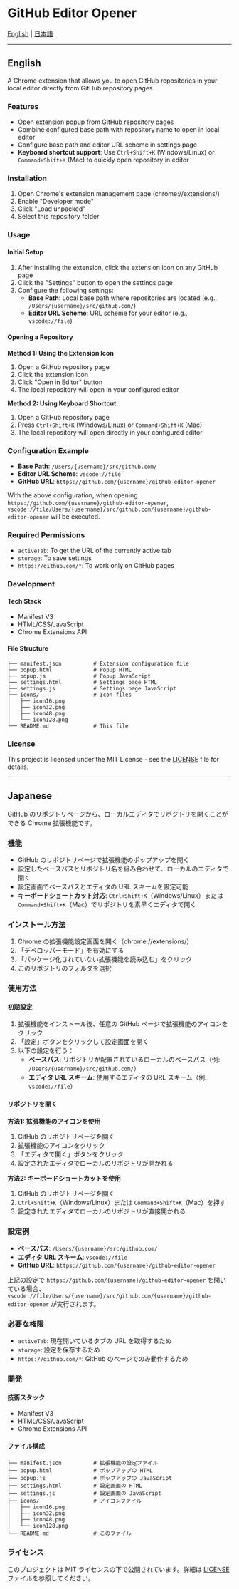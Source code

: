 # GitHub Editor Opener

[English](#english) | [日本語](#japanese)

---

## English

A Chrome extension that allows you to open GitHub repositories in your local editor directly from GitHub repository pages.

### Features

- Open extension popup from GitHub repository pages
- Combine configured base path with repository name to open in local editor
- Configure base path and editor URL scheme in settings page
- **Keyboard shortcut support**: Use `Ctrl+Shift+K` (Windows/Linux) or `Command+Shift+K` (Mac) to quickly open repository in editor

### Installation

1. Open Chrome's extension management page (chrome://extensions/)
2. Enable "Developer mode"
3. Click "Load unpacked"
4. Select this repository folder

### Usage

#### Initial Setup

1. After installing the extension, click the extension icon on any GitHub page
2. Click the "Settings" button to open the settings page
3. Configure the following settings:
   - **Base Path**: Local base path where repositories are located (e.g., `/Users/{username}/src/github.com/`)
   - **Editor URL Scheme**: URL scheme for your editor (e.g., `vscode://file`)

#### Opening a Repository

**Method 1: Using the Extension Icon**
1. Open a GitHub repository page
2. Click the extension icon
3. Click "Open in Editor" button
4. The local repository will open in your configured editor

**Method 2: Using Keyboard Shortcut**
1. Open a GitHub repository page
2. Press `Ctrl+Shift+K` (Windows/Linux) or `Command+Shift+K` (Mac)
3. The local repository will open directly in your configured editor

### Configuration Example

- **Base Path**: `/Users/{username}/src/github.com/`
- **Editor URL Scheme**: `vscode://file`
- **GitHub URL**: `https://github.com/{username}/github-editor-opener`

With the above configuration, when opening `https://github.com/{username}/github-editor-opener`,  
`vscode://file/Users/{username}/src/github.com/{username}/github-editor-opener` will be executed.

### Required Permissions

- `activeTab`: To get the URL of the currently active tab
- `storage`: To save settings
- `https://github.com/*`: To work only on GitHub pages

### Development

#### Tech Stack

- Manifest V3
- HTML/CSS/JavaScript
- Chrome Extensions API

#### File Structure

```
├── manifest.json          # Extension configuration file
├── popup.html             # Popup HTML
├── popup.js               # Popup JavaScript
├── settings.html          # Settings page HTML
├── settings.js            # Settings page JavaScript
├── icons/                 # Icon files
│   ├── icon16.png
│   ├── icon32.png
│   ├── icon48.png
│   └── icon128.png
└── README.md              # This file
```

### License

This project is licensed under the MIT License - see the [LICENSE](LICENSE) file for details.

---

## Japanese

GitHub のリポジトリページから、ローカルエディタでリポジトリを開くことができる Chrome 拡張機能です。

### 機能

- GitHub のリポジトリページで拡張機能のポップアップを開く
- 設定したベースパスとリポジトリ名を組み合わせて、ローカルのエディタで開く
- 設定画面でベースパスとエディタの URL スキームを設定可能
- **キーボードショートカット対応**: `Ctrl+Shift+K`（Windows/Linux）または `Command+Shift+K`（Mac）でリポジトリを素早くエディタで開く

### インストール方法

1. Chrome の拡張機能設定画面を開く（chrome://extensions/）
2. 「デベロッパーモード」を有効にする
3. 「パッケージ化されていない拡張機能を読み込む」をクリック
4. このリポジトリのフォルダを選択

### 使用方法

#### 初期設定

1. 拡張機能をインストール後、任意の GitHub ページで拡張機能のアイコンをクリック
2. 「設定」ボタンをクリックして設定画面を開く
3. 以下の設定を行う：
   - **ベースパス**: リポジトリが配置されているローカルのベースパス（例: `/Users/{username}/src/github.com/`）
   - **エディタ URL スキーム**: 使用するエディタの URL スキーム（例: `vscode://file`）

#### リポジトリを開く

**方法1: 拡張機能のアイコンを使用**
1. GitHub のリポジトリページを開く
2. 拡張機能のアイコンをクリック
3. 「エディタで開く」ボタンをクリック
4. 設定されたエディタでローカルのリポジトリが開かれる

**方法2: キーボードショートカットを使用**
1. GitHub のリポジトリページを開く
2. `Ctrl+Shift+K`（Windows/Linux）または `Command+Shift+K`（Mac）を押す
3. 設定されたエディタでローカルのリポジトリが直接開かれる

### 設定例

- **ベースパス**: `/Users/{username}/src/github.com/`
- **エディタ URL スキーム**: `vscode://file`
- **GitHub URL**: `https://github.com/{username}/github-editor-opener`

上記の設定で `https://github.com/{username}/github-editor-opener` を開いている場合、  
`vscode://file/Users/{username}/src/github.com/{username}/github-editor-opener` が実行されます。

### 必要な権限

- `activeTab`: 現在開いているタブの URL を取得するため
- `storage`: 設定を保存するため
- `https://github.com/*`: GitHub のページでのみ動作するため

### 開発

#### 技術スタック

- Manifest V3
- HTML/CSS/JavaScript
- Chrome Extensions API

#### ファイル構成

```
├── manifest.json          # 拡張機能の設定ファイル
├── popup.html             # ポップアップの HTML
├── popup.js               # ポップアップの JavaScript
├── settings.html          # 設定画面の HTML
├── settings.js            # 設定画面の JavaScript
├── icons/                 # アイコンファイル
│   ├── icon16.png
│   ├── icon32.png
│   ├── icon48.png
│   └── icon128.png
└── README.md              # このファイル
```

### ライセンス

このプロジェクトは MIT ライセンスの下で公開されています。詳細は [LICENSE](LICENSE) ファイルを参照してください。